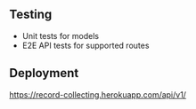 ## Testing

* Unit tests for models
* E2E API tests for supported routes

## Deployment

https://record-collecting.herokuapp.com/api/v1/
